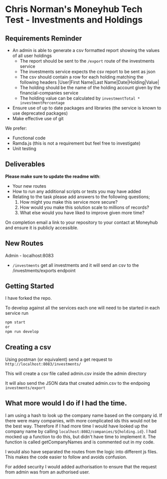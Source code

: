 # Chris Norman's Moneyhub Tech Test - Investments and Holdings

## Requirements Reminder

- An admin is able to generate a csv formatted report showing the values of all user holdings
    - The report should be sent to the `/export` route of the investments service
    - The investments service expects the csv report to be sent as json
    - The csv should contain a row for each holding matching the following headers
    |User|First Name|Last Name|Date|Holding|Value|
    - The holding should be the name of the holding account given by the financial-companies service
    - The holding value can be calculated by `investmentTotal * investmentPercentage`
- Ensure use of up to date packages and libraries (the service is known to use deprecated packages)
- Make effective use of git

We prefer:
- Functional code 
- Ramda.js (this is not a requirement but feel free to investigate)
- Unit testing

## Deliverables
**Please make sure to update the readme with**:

- Your new routes
- How to run any additional scripts or tests you may have added
- Relating to the task please add answers to the following questions;
    1. How might you make this service more secure?
    2. How would you make this solution scale to millions of records?
    3. What else would you have liked to improve given more time?



On completion email a link to your repository to your contact at Moneyhub and ensure it is publicly accessible.

## New Routes
Admin - localhost:8083
- `/investments` get all investments and it will send an csv to the /investments/exports endpoint

## Getting Started

I have forked the repo. 

To develop against all the services each one will need to be started in each service run

```bash
npm start
or
npm run develop
```
## Creating a csv

Using postman (or equivalent) send a get request to `http://localhost:8083/investments/`

This will create a csv file called admin.csv inside the admin directory

It will also send the JSON data that created admin.csv to the endpoing `investments/export`

## What more would I do if I had the time. 

I am using a hash to look up the company name based on the company id. If there were many companies, with more complicated ids this would not be the best way. Therefore if I had more time I would have looked up the company name by calling `localhost:8082/companies/${holding.id}`. I had mocked up a function to do this, but didn't have time to implement it. The function is called getCompanyNames and is commented out in my code. 

I would also have separated the routes from the logic into different js files. This makes the code easier to follow and avoids confusion. 

For added security I would added authorisation to ensure that the request from admin was from an authorised user.
